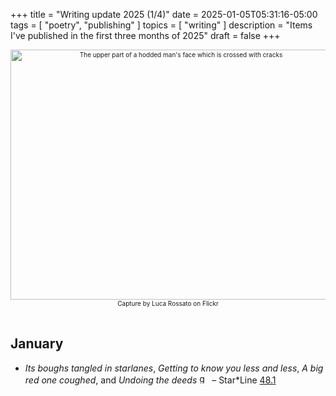 +++
title = "Writing update 2025 (1/4)"
date = 2025-01-05T05:31:16-05:00
tags = [
    "poetry",
    "publishing"
]
topics = [
    "writing"
]
description = "Items I've published in the first three months of 2025"
draft = false
+++
<div align="center" style="font-size:x-small"><img src="https://milkfish08.s3.amazonaws.com/photo/blog/abovethefold/3374034846_4745e2793b_c.jpg" alt="The upper part of a hodded man's face which is crossed with cracks" width="530" height="400" title="My name is Luca.." /><br />Capture by Luca Rossato on Flickr</div><br clear="all" />


## January

* *Its boughs tangled in starlanes*, *Getting to know you less and less*, *A big red one coughed*, and *Undoing the deeds* <img src="https://milkfish08.s3.amazonaws.com/photo/blog/award_star_gold_1.png" width=16 height=16 title="gold star" />  – Star*Line [48.1](https://sfpoetry.com/sl/issues/starline48.1.html)

<!-- ## February -->

<!-- ## March -->